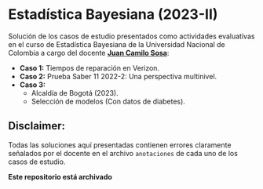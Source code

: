 # Estadística Bayesiana (2023-II)

Solución de los casos de estudio presentados como actividades evaluativas en el curso de Estadística Bayesiana de la Universidad Nacional de Colombia a cargo del docente **[Juan Camilo Sosa](https://sites.google.com/view/juansosa)**:

  - **Caso 1:** Tiempos de reparación en Verizon.
  - **Caso 2:** Prueba Saber 11 2022-2: Una perspectiva multinivel.
  - **Caso 3:**
    - Alcaldía de Bogotá (2023).
    - Selección de modelos (Con datos de diabetes).

## Disclaimer:

Todas las soluciones aquí presentadas contienen errores claramente señalados por el docente en el archivo `anotaciones` de cada uno de los casos de estudio.

**Este repositorio está archivado**
